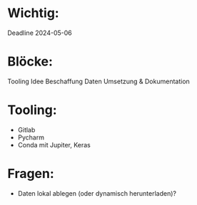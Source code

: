 # Wichtig:
Deadline 2024-05-06

# Blöcke:
Tooling
Idee
Beschaffung Daten
Umsetzung & Dokumentation

# Tooling:
- Gitlab
- Pycharm
- Conda mit Jupiter, Keras

# Fragen:
- Daten lokal ablegen (oder dynamisch herunterladen)?